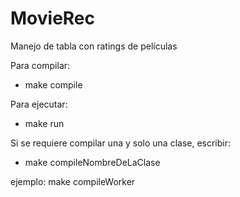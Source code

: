 # MovieRec

Manejo de tabla con ratings de películas

Para compilar:
- make compile

Para ejecutar:
- make run

Si se requiere compilar una y solo una clase, escribir:
- make compileNombreDeLaClase

ejemplo: make compileWorker
